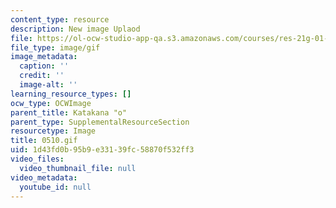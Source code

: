 ```yaml
---
content_type: resource
description: New image Uplaod
file: https://ol-ocw-studio-app-qa.s3.amazonaws.com/courses/res-21g-01-kana-spring-2010/1d43fd0b95b9e33139fc58870f532ff3_0510.gif
file_type: image/gif
image_metadata:
  caption: ''
  credit: ''
  image-alt: ''
learning_resource_types: []
ocw_type: OCWImage
parent_title: Katakana "o"
parent_type: SupplementalResourceSection
resourcetype: Image
title: 0510.gif
uid: 1d43fd0b-95b9-e331-39fc-58870f532ff3
video_files:
  video_thumbnail_file: null
video_metadata:
  youtube_id: null
---
```

